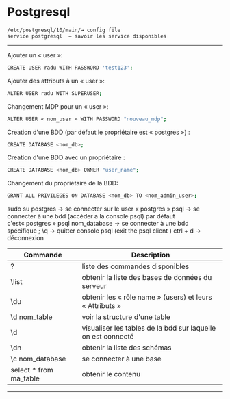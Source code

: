 # Postgresql

```
/etc/postgresql/10/main/→ config file 
service postgresql 	→ savoir les service disponibles
```
---------------
Ajouter un « user »:
```bash
CREATE USER radu WITH PASSWORD 'test123';
```

Ajouter des attributs à un « user »:
```bash
ALTER USER radu WITH SUPERUSER;
```

Changement MDP pour un « user »:
```bash
ALTER USER « nom_user » WITH PASSWORD "nouveau_mdp";
```

Creation d'une BDD (par défaut le propriétaire est « postgres ») :
```bash
CREATE DATABASE <nom_db>;	
```

Creation d'une BDD avec un propriétaire :
```bash
CREATE DATABASE <nom_db> OWNER "user_name";	
```

Changement du propriétaire de la BDD:
```bash
GRANT ALL PRIVILEGES ON DATABASE <nom_db> TO <nom_admin_user>;
```





sudo su postgres	→ se connecter sur le user « postgres » 
psql			→ se connecter à une bdd (accéder a la console psql) par défaut c'est« postgres »
psql nom_database	→ se connecter à une bdd spécifique ; 
\q			→ quitter console psql (exit the psql client )
ctrl + d 		→ déconnexion 


<!-- Tableaux -->

| Commande | Description         |
| -------- | -------------- |
| \?    | liste des commandes disponibles |
| \list  | obtenir la liste des bases de données du serveur |
| \du  | obtenir les « rôle name » (users) et leurs « Attributs » |
| \d nom_table  | voir la structure d'une table |
| \d  | visualiser les tables de la bdd sur laquelle on est connecté |
| \dn  | obtenir la liste des schémas |
| \c nom_database  | se connecter à une base |
| select * from ma_table  | obtenir le contenu |

<!-- Lignes horizontales -->
___
